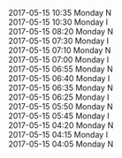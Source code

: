 2017-05-15 10:35 Monday  N  
2017-05-15 10:30 Monday  I  
2017-05-15 08:20 Monday  N  
2017-05-15 07:30 Monday  I  
2017-05-15 07:10 Monday  N  
2017-05-15 07:00 Monday  I  
2017-05-15 06:55 Monday  N  
2017-05-15 06:40 Monday  I  
2017-05-15 06:35 Monday  N  
2017-05-15 06:25 Monday  I  
2017-05-15 05:50 Monday  N  
2017-05-15 05:45 Monday  I  
2017-05-15 04:20 Monday  N  
2017-05-15 04:15 Monday  I  
2017-05-15 04:05 Monday  N  
